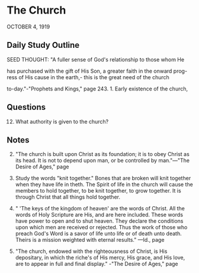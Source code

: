 # The Church
OCTOBER 4, 1919

## Daily Study Outline

SEED THOUGHT: "A fuller sense of God's relationship to those whom He

has purchased with the gift of His Son, a greater faith in the onward prog-ress of His cause in the earth,- this is the great need of the church

to-day."-"Prophets and Kings," page 243. 1. Early existence of the church,

## Questions

12. What authority is given to the church? 

## Notes

2. "The church is built upon Christ as its foundation; it is to obey Christ as its head. It is not to depend upon man, or be controlled by man."—"The Desire of Ages," page

4. Study the words "knit together." Bones that are broken will knit together when they have life in theth. The Spirit of life in the church will cause the members to hold together, to be knit together, to grow together. It is through Christ that all things hold together.

5. " 'The keys of the kingdom of heaven' are the words of Christ. All the words of Holy Scripture are His, and are here included. These words have power to open and to shut heaven. They declare the conditions upon which men are received or rejected. Thus the work of those who preach God's Word is a savor of life unto life or of death unto death. Theirs is a mission weighted with eternal results." —Id., page

7. "The church, endowed with the righteousness of Christ, is His depositary, in which the riche's of His mercy, His grace, and His love, are to appear in full and final display." -"The Desire of Ages," page
